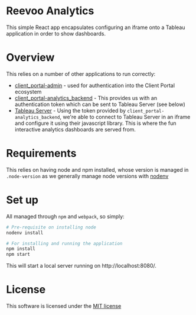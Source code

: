 # Reevoo Analytics

This simple React app encapsulates configuring an iframe onto a Tableau application in order to show dashboards.

# Overview

This relies on a number of other applications to run correctly:

* [client_portal-admin](https://github.com/reevoo/client_portal-admin) - used for authentication into the Client Portal ecosystem
* [client_portal-analytics_backend](https://github.com/reevoo/client_portal-analytics/tree/master/backend) - This provides us with an authentication token which can be sent to Tableau Server (see below)
* [Tableau Server](http://www.tableau.com/products/server) - Using the token provided by `client_portal-analytics_backend`, we're able to connect to Tableau Server in an iframe and configure it using their javascript library. This is where the fun interactive analytics dashboards are served from.

# Requirements

This relies on having node and npm installed, whose version is managed in `.node-version` as we generally manage node versions with [nodenv](https://github.com/nodenv/nodenv)

# Set up

All managed through `npm` and `webpack`, so simply:

```bash
# Pre-requisite on installing node
nodenv install

# For installing and running the application
npm install
npm start
```

This will start a local server running on http://localhost:8080/.

# License

This software is licensed under the [MIT license](https://opensource.org/licenses/MIT)

